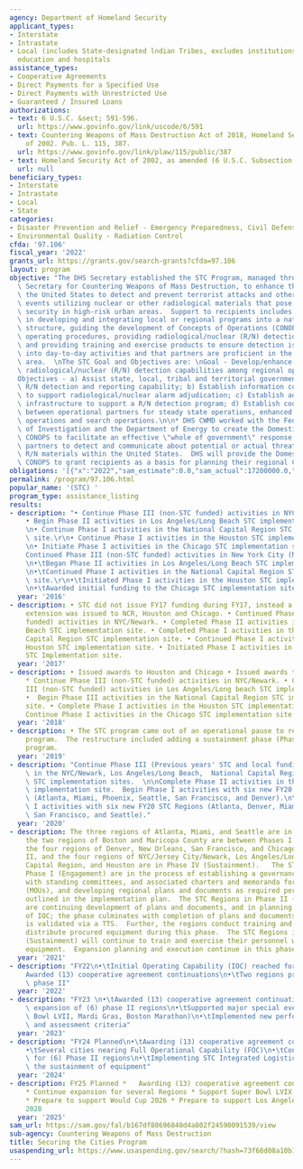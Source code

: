 ```yaml
---
agency: Department of Homeland Security
applicant_types:
- Interstate
- Intrastate
- Local (includes State-designated lndian Tribes, excludes institutions of higher
  education and hospitals
assistance_types:
- Cooperative Agreements
- Direct Payments for a Specified Use
- Direct Payments with Unrestricted Use
- Guaranteed / Insured Loans
authorizations:
- text: 6 U.S.C. &sect; 591-596.
  url: https://www.govinfo.gov/link/uscode/6/591
- text: Countering Weapons of Mass Destruction Act of 2018, Homeland Security Act
    of 2002. Pub. L. 115, 387.
  url: https://www.govinfo.gov/link/plaw/115/public/387
- text: Homeland Security Act of 2002, as amended (6 U.S.C. Subsection 596b)., 1928.
  url: null
beneficiary_types:
- Interstate
- Intrastate
- Local
- State
categories:
- Disaster Prevention and Relief - Emergency Preparedness, Civil Defense
- Environmental Quality - Radiation Control
cfda: '97.106'
fiscal_year: '2022'
grants_url: https://grants.gov/search-grants?cfda=97.106
layout: program
objective: "The DHS Secretary established the STC Program, managed through the Assistant\
  \ Secretary for Countering Weapons of Mass Destruction, to enhance the ability of\
  \ the United States to detect and prevent terrorist attacks and other high-consequence\
  \ events utilizing nuclear or other radiological materials that pose risk to homeland\
  \ security in high-risk urban areas.  Support to recipients includes assistance\
  \ in developing and integrating local or regional programs into a national detection\
  \ structure, guiding the development of Concepts of Operations (CONOPs) and standard\
  \ operating procedures, providing radiological/nuclear (R/N) detection equipment,\
  \ and providing training and exercise products to ensure detection is integrated\
  \ into day-to-day activities and that partners are proficient in the detection mission\
  \ area.  \nThe STC Goal and Objectives are: \nGoal - Develop/enhance sustainable\
  \ radiological/nuclear (R/N) detection capabilities among regional operational partners\n\
  Objectives - a) Assist state, local, tribal and territorial governments in developing\
  \ R/N detection and reporting capability; b) Establish information connectivity\
  \ to support radiological/nuclear alarm adjudication; c) Establish administrative\
  \ infrastructure to support a R/N detection program; d) Establish coordination mechanisms\
  \ between operational partners for steady state operations, enhanced steady state\
  \ operations and search operations.\n\n* DHS CWMD worked with the Federal Bureau\
  \ of Investigation and the Department of Energy to create the Domestic Detection\
  \ CONOPS to facilitate an effective \"whole of government\" response among mission\
  \ partners to detect and communicate about potential or actual threats involving\
  \ R/N materials within the United States.  DHS will provide the Domestic Detection\
  \ CONOPS to grant recipients as a basis for planning their regional CONOPS."
obligations: '[{"x":"2022","sam_estimate":0.0,"sam_actual":17200000.0,"usa_spending_actual":17199989.8},{"x":"2023","sam_estimate":0.0,"sam_actual":16575000.0,"usa_spending_actual":14692077.13},{"x":"2024","sam_estimate":28481679.14,"sam_actual":0.0,"usa_spending_actual":28481679.0}]'
permalink: /program/97.106.html
popular_name: '(STC) '
program_type: assistance_listing
results:
- description: "• Continue Phase III (non-STC funded) activities in NYC/Newark.\r\n\
    • Begin Phase II activities in Los Angeles/Long Beach STC implementation site.\r\
    \n• Continue Phase I activities in the National Capital Region STC implementation\
    \ site.\r\n• Continue Phase I activities in the Houston STC implementation site.\r\
    \n• Initiate Phase I activities in the Chicago STC implementation site.\r\n •\t\
    Continued Phase III (non-STC funded) activities in New York City (NYC)/Newark.\r\
    \n•\tBegan Phase II activities in Los Angeles/Long Beach STC implementation site.\r\
    \n•\tContinued Phase I activities in the National Capital Region STC implementation\
    \ site.\r\n•\tInitiated Phase I activities in the Houston STC implementation site.\r\
    \n•\tAwarded initial funding to the Chicago STC implementation site.\r\n\r\n"
  year: '2016'
- description: • STC did not issue FY17 funding during FY17, instead a 1-year no cost
    extension was issued to NCR, Houston and Chicago. • Continued Phase III (non-STC
    funded) activities in NYC/Newark. • Completed Phase II activities in Los Angeles/Long
    Beach STC implementation site. • Completed Phase I activities in the National
    Capital Region STC implementation site. • Continued Phase I activities in the
    Houston STC implementation site. • Initiated Phase I activities in the Chicago
    STC Implementation site.
  year: '2017'
- description: • Issued awards to Houston and Chicago • Issued awards to STC Regions
    * Continue Phase III (non-STC funded) activities in NYC/Newark. • Continue Phase
    III (non-STC funded) activities in Los Angeles/Long beach STC implementation site.
    •  Begin Phase III activities in the National Capital Region STC implementation
    site. • Complete Phase I activities in the Houston STC implementation site. •
    Continue Phase I activities in the Chicago STC implementation site.
  year: '2018'
- description: • The STC program came out of an operational pause to restructure the
    program.  The restructure included adding a sustainment phase (Phase IV) to the
    program.
  year: '2019'
- description: "Continue Phase III (Previous years' STC and local funding) activities\
    \ in the NYC/Newark, Los Angeles/Long Beach,  National Capital Region, and Houston\
    \ STC implementation sites.  \n\nComplete Phase II activities in the Chicago STC\
    \ implementation site.  Begin Phase I activities with six new FY20 STC Regions\
    \ (Atlanta, Miami, Phoenix, Seattle, San Francisco, and Denver).\n\nBegin Phase\
    \ I activities with six new FY20 STC Regions (Atlanta, Denver, Miami, Phoenix,\
    \ San Francisco, and Seattle)."
  year: '2020'
- description: The three regions of Atlanta, Miami, and Seattle are in Phase I (Engagement),
    the two regions of Boston and Maricopa County are between Phases I and II (Implementation),
    the four regions of Denver, New Orleans, San Francisco, and Chicago are in Phase
    II, and the four regions of NYC/Jersey City/Newark, Los Angeles/Long Beach, National
    Capital Region, and Houston are in Phase IV (Sustainment).   The STC regions in
    Phase I (Engagement) are in the process of establishing a governance structure
    with standing committees, and associated charters and memoranda for understanding
    (MOUs), and developing regional plans and documents as required per deliverables
    outlined in the implementation plan.  The STC Regions in Phase II (implementation)
    are continuing development of plans and documents, and in planning and execution
    of IOC; the phase culminates with completion of plans and documents, and IOC which
    is validated via a TTS.  Further, the regions conduct training and drills, and
    distribute procured equipment during this phase.  The STC Regions in Phase IV
    (Sustainment) will continue to train and exercise their personnel while refreshing
    equipment.  Expansion planning and execution continue in this phase.
  year: '2021'
- description: "FY22\n•\tInitial Operating Capability (IOC) reached for NOLA\n•\t\
    Awarded (13) cooperative agreement continuations\n•\tTwo regions progressed to\
    \ phase II"
  year: '2022'
- description: "FY23 \n•\tAwarded (13) cooperative agreement continuations\n•\tStarted\
    \ expansion of (6) phase II regions\n•\tSupported major special events (e.g. Super\
    \ Bowl LVII, Mardi Gras, Boston Marathon)\n•\tImplemented new performance measures\
    \ and assessment criteria"
  year: '2023'
- description: "FY24 Planned\n•\tAwarding (13) cooperative agreement continuations\n\
    •\tSeveral cities nearing Full Operational Capability (FOC)\n•\tContinue expansion\
    \ for (6) Phase II regions\n•\tImplementing STC Integrated Logistics Support for\
    \ the sustainment of equipment"
  year: '2024'
- description: FY25 Planned *   Awarding (13) cooperative agreement continuations
    * Continue expansion for several Regions * Support Super Bowl LVIX * Mardi Gras
    * Prepare to support Would Cup 2026 * Prepare to support Los Angeles Olympics
    2028
  year: '2025'
sam_url: https://sam.gov/fal/b167df80696840d4a802f24590091539/view
sub-agency: Countering Weapons of Mass Destruction
title: Securing the Cities Program
usaspending_url: https://www.usaspending.gov/search/?hash=73f68d08a10b198d7d42f801f29b532b
---
```

